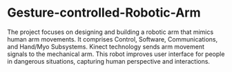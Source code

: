 # Gesture-controlled-Robotic-Arm
The project focuses on designing and building a robotic arm that mimics human arm movements. It comprises Control, Software, Communications, and Hand/Myo Subsystems. Kinect technology sends arm movement signals to the mechanical arm. This robot improves user interface for people in dangerous situations, capturing human perspective and interactions.
